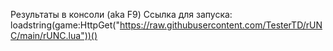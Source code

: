 Результаты в консоли (aka F9)
Ссылка для запуска: loadstring(game:HttpGet("https://raw.githubusercontent.com/TesterTD/rUNC/main/rUNC.lua"))()
